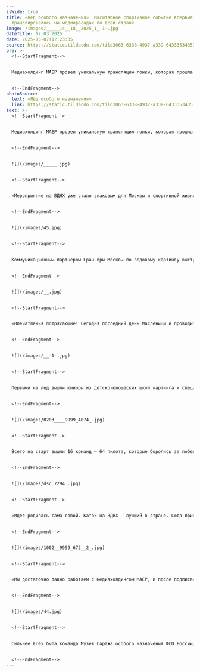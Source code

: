 ```yaml
---
isWide: true
title: «Лёд особого назначения». Масштабное спортивное событие впервые
  транслировалось на медиафасадах по всей стране
image: /images/_____14__18__2025_1_-1-.jpg
dateTitle: 07.03.2025
date: 2025-03-07T12:23:35
source: https://static.tildacdn.com/tild3063-6338-4937-a339-643335343531/_____14__18__2025_1_.jpg
pre: >-
  <!--StartFragment-->


  Медиахолдинг МАЕР провел уникальную трансляцию гонки, которая прошла в столице на главном катке страны.


  <!--EndFragment-->
photoSource:
  text: «Лёд особого назначения»
  link: https://static.tildacdn.com/tild3063-6338-4937-a339-643335343531/_____14__18__2025_1_.jpg
text: >-
  <!--StartFragment-->


  Медиахолдинг МАЕР провел уникальную трансляцию гонки, которая прошла в столице на главном катке страны. Титулованные авто- и мотогонщики России собрались 2 марта на «Льду особого назначения», чтобы сразиться за Гран-при Москвы по ледовому картингу. Организаторами гонки выступили Департамент транспорта и развития транспортной инфраструктуры города Москвы, ВДНХ и Музей Гаража особого назначения ФСО России. Генеральным партнером мероприятия стала компания AURUS.


  <!--EndFragment-->


  ![](/images/_____.jpg)


  <!--StartFragment-->


  «Мероприятие на ВДНХ уже стало знаковым для Москвы и спортивной жизни нашей столицы. Участниками стали как профессиональные спортсмены, так и любители, которые впервые попробовали себя в этом необычном виде спорта. Мы, как титульный спонсор, вместе с нашими партнерами – медиахолдингом МАЕР и Музеем Гаража особого назначения – намерены сделать это мероприятие ежегодной традицией. В будущем мы планируем расширить этот формат, сделать его более продолжительным и дать возможность большему количеству желающих приобщиться к этому новому, захватывающему виду спорта», – заявил **Артем Юсупов, коммерческий директор компании AURUS**.


  <!--EndFragment-->


  ![](/images/45.jpg)


  <!--StartFragment-->


  Коммуникационным партнером Гран-при Москвы по ледовому картингу выступил медиахолдинг МАЕР, владеющий крупнейшей высокотехнологичной цифровой сетью рекламных поверхностей в России для премиального охвата аудитории. Анонсы гонки увидели более 7 миллионов человек, а прямую трансляцию на крупнейших медиафасадах в городах-миллионниках – 3 миллионам зрителей. Основатель и генеральный медиахолдинга МАЕР Константин Майор также поучаствовал в заездах.


  <!--EndFragment-->


  ![](/images/__.jpg)


  <!--StartFragment-->


  «Впечатления потрясающие! Сегодня последний день Масленицы и проводить зиму ледяной гонкой – просто незабываемо! Мы в МАЕР очень любим спорт: бегаем летом, зимой катаемся на лыжах. И попробовать что-то новое – это очень вдохновляет. Сегодня МАЕР открыл новое измерение в мире спортивных трансляций! Мы впервые передавали видеокартинку с масштабных соревнований на наши огромные уличные телевизоры в прямом эфире. Заезды профессионалов увидели в десятке регионов России. Теперь медиахолдинг МАЕР – это ваша «первая кнопка» уличного телевидения! Смотрим, вдохновляемся и записываемся в спортивные секции!» – отметил **Константин Майор**.


  <!--EndFragment-->


  ![](/images/__-1-.jpg)


  <!--StartFragment-->


  Первыми на лед вышли юниоры из детско-юношеских школ картинга и специальные гости гонки. И лишь после наступления темноты в сказочно красивых декорациях на старт вышли профи. За Гран-при боролись российские пилоты «Формулы-1» Виталий Петров и Сергей Сироткин, триумфатор ралли-марафона «Дакар» Айрат Мардеев, прославленная команда «КамАЗ-Мастер», гонщица женской «Формулы» – W-Series Ирина Сидоркова, многократные чемпионы России Владимир Черевань и Максим Орлов, а также другие известные гонщики.


  <!--EndFragment-->


  ![](/images/0203____9999_4074_.jpg)


  <!--StartFragment-->


  Всего на старт вышли 16 команд — 64 пилота, которые боролись за победу на микроавтомобилях российского производства от компании МИКС Карт. Несмотря на скромную мощность двигателей (всего 9 л.с.), эти машины развивали скорость до 90 км/ч благодаря шипованным шинам и защите от ледяной крошки.


  <!--EndFragment-->


  ![](/images/dsc_7294_.jpg)


  <!--StartFragment-->


  «Идея родилась сама собой. Каток на ВДНХ – лучший в стране. Сюда приезжают люди со всей России, чтобы насладиться атмосферой парка. Однако к весне каток завершает свою работу, и нам удалось получить разрешение использовать его в последний день сезона для проведения соревнований по картингу. Мы проводим это мероприятие уже в третий раз, и с каждым годом оно вызывает все больший интерес у зрителей, у ВДНХ и, конечно, у самих гонщиков», – отметил **российский гонщик Алексей Васильев**.


  <!--EndFragment-->


  ![](/images/1002__9999_672__2_.jpg)


  <!--StartFragment-->


  «Мы достаточно давно работаем с медиахолдингом МАЕР, и после подписания на ПМЭФ наше сотрудничество расширилось. И один из главных проектов – наше невероятное мероприятие, ледовый картинг. Трансляция на медиафасадах по всей стране – это очень здорово и очень круто!» – заявил **генеральный директор Музея Гаража особого назначения ФСО России Алексей Беликов**.


  <!--EndFragment-->


  ![](/images/44.jpg)


  <!--StartFragment-->


  Сильнее всех была команда Музея Гаража особого назначения ФСО России, в составе которой выступили Антон Небылицкий, Максим Орлов, Джон Багдасаров и Максим Ким. Второе место заняла команда «Росгосстрах-Жизнь», Russian Racing Group – третье.


  <!--EndFragment-->
---
```

